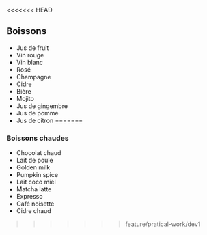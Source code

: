 <<<<<<< HEAD
## Boissons

- Jus de fruit
- Vin rouge
- Vin blanc
- Rosé
- Champagne
- Cidre
- Bière
- Mojito
- Jus de gingembre
- Jus de pomme
- Jus de citron
=======
### Boissons chaudes

- Chocolat chaud
- Lait de poule
- Golden milk
- Pumpkin spice
- Lait coco miel
- Matcha latte
- Expresso
- Café noisette
- Cidre chaud
>>>>>>> feature/pratical-work/dev1
